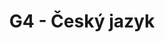 ---
title: G4 - Český jazyk
subject: Český jazyk
layout: subject
json_file: g4
summary: "Přehled všech témat pro český jazyk v G4 popořadě:"
---